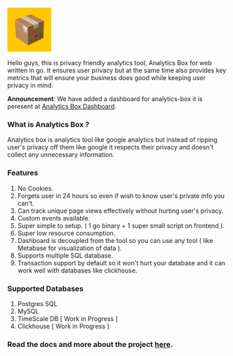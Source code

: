<img src="./assets/logo.png" width="100"></img>

Hello guys, this is privacy friendly analytics tool, Analytics Box for web written in go. It ensures user privacy but at the same time also provides key metrics that will ensure your business does good while keeping user privacy in mind.

**Announcement**: We have added a dashboard for analytics-box it is peresent at [Analytics Box Dashboard](https://github.com/KetanIP/analytics-box-dashboard).

### What is Analytics Box ?

Analytics box is analytics tool like google analytics but instead of ripping user's privacy off them like google it respects their privacy and doesn't collect any unnecessary information.

### Features
1. No Cookies.
2. Forgets user in 24 hours so even if wish to know user's private info you can't.
3. Can track unique page views effectively without hurting user's privacy.
4. Custom events available.
5. Super simple to setup. ( 1 go binary + 1 super small script on frontend ).
6. Super low resource consumption.
7. Dashboard is decoupled from the tool so you can use any tool ( like Metabase for visualization of data ).
8. Supports multiple SQL database.
9. Transaction support by default so it won't hurt your database and it can work well with databases like clickhouse.

### Supported Databases
1. Postgres SQL
2. MySQL
3. TimeScale DB [ Work in Progress ]
4. Clickhouse [ Work in Progress ]

### Read the docs and more about the project [here](https://ketanip.gitbook.io/analytics-box).

